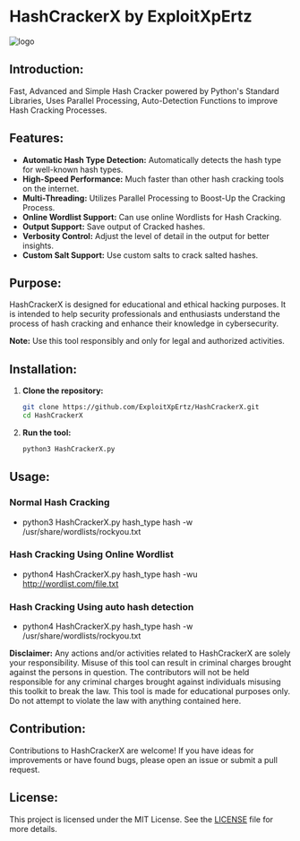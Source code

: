 # HashCrackerX by ExploitXpErtz

![logo](https://github.com/ExploitXpErtz/HashCrackerX/assets/167577471/f923dff5-c3bc-4e13-a6fe-95b9972ca4d9)

## Introduction:
Fast, Advanced and Simple Hash Cracker powered by Python's Standard Libraries, Uses Parallel Processing, Auto-Detection Functions to improve Hash Cracking Processes.

## Features:
- **Automatic Hash Type Detection:** Automatically detects the hash type for well-known hash types.
- **High-Speed Performance:** Much faster than other hash cracking tools on the internet.
- **Multi-Threading:** Utilizes Parallel Processing to Boost-Up the Cracking Process.
- **Online Wordlist Support:** Can use online Wordlists for Hash Cracking.
- **Output Support:** Save output of Cracked hashes.
- **Verbosity Control:** Adjust the level of detail in the output for better insights.
- **Custom Salt Support:** Use custom salts to crack salted hashes.

## Purpose:
HashCrackerX is designed for educational and ethical hacking purposes. It is intended to help security professionals and enthusiasts understand the process of hash cracking and enhance their knowledge in cybersecurity.

**Note:** Use this tool responsibly and only for legal and authorized activities.

## Installation:

1. **Clone the repository:**
    ```bash
    git clone https://github.com/ExploitXpErtz/HashCrackerX.git
    cd HashCrackerX
    ```
2. **Run the tool:**
    ```bash
    python3 HashCrackerX.py
    ```

## Usage:
### Normal Hash Cracking
- python3 HashCrackerX.py hash_type hash -w /usr/share/wordlists/rockyou.txt
### Hash Cracking Using Online Wordlist
- python4 HashCrackerX.py hash_type hash -wu http://wordlist.com/file.txt
### Hash Cracking Using auto hash detection
- python4 HashCrackerX.py hash_type hash -w /usr/share/wordlists/rockyou.txt


**Disclaimer:**
Any actions and/or activities related to HashCrackerX are solely your responsibility. Misuse of this tool can result in criminal charges brought against the persons in question. The contributors will not be held responsible for any criminal charges brought against individuals misusing this toolkit to break the law. This tool is made for educational purposes only. Do not attempt to violate the law with anything contained here.



## Contribution:
Contributions to HashCrackerX are welcome! If you have ideas for improvements or have found bugs, please open an issue or submit a pull request.

## License:
This project is licensed under the MIT License. See the [LICENSE](LICENSE) file for more details.
